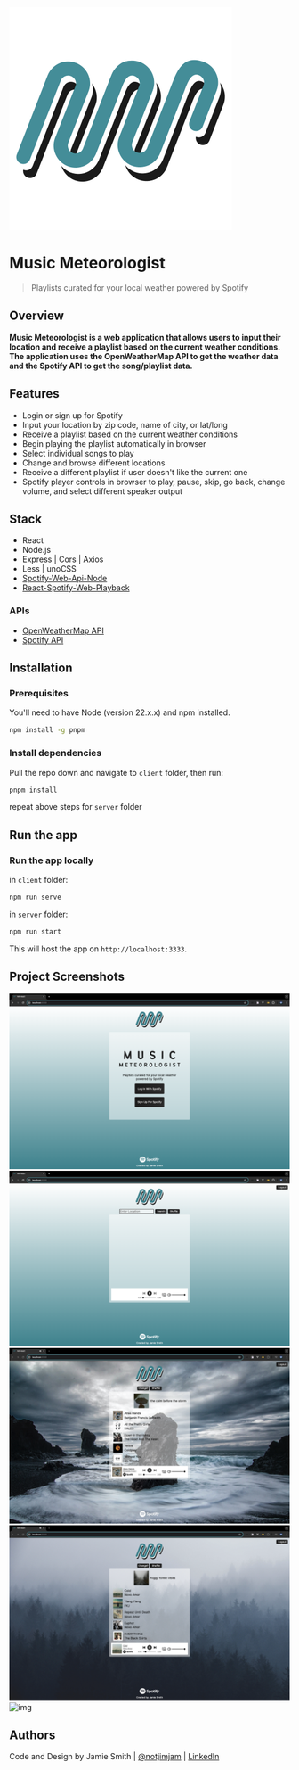 ![img](public/icons/mm-icon-mix.svg)
# Music Meteorologist
> Playlists curated for your local weather powered by Spotify 
## Overview
**Music Meteorologist is a web application that allows users to input their location and receive a playlist based on the current weather conditions. The application uses the OpenWeatherMap API to get the weather data and the Spotify API to get the song/playlist data.**

## Features
- Login or sign up for Spotify
- Input your location by zip code, name of city, or lat/long
- Receive a playlist based on the current weather conditions
- Begin playing the playlist automatically in browser
- Select individual songs to play
- Change and browse different locations
- Receive a different playlist if user doesn't like the current one
- Spotify player controls in browser to play, pause, skip, go back, change volume, and select different speaker output

## Stack
- React
- Node.js
- Express | Cors | Axios
- Less | unoCSS
- [Spotify-Web-Api-Node](https://github.com/thelinmichael/spotify-web-api-node/)
- [React-Spotify-Web-Playback](https://github.com/gilbarbara/react-spotify-web-playback)

### APIs
- [OpenWeatherMap API](https://openweathermap.org/api)
- [Spotify API](https://developer.spotify.com/documentation/web-api/)


## Installation

### Prerequisites

You'll need to have Node (version 22.x.x) and npm installed.

```bash
npm install -g pnpm
```

### Install dependencies

Pull the repo down and navigate to `client` folder, then run:

```bash
pnpm install
```

repeat above steps for `server` folder

## Run the app
### Run the app locally

in `client` folder:
```bash
npm run serve
```
in `server` folder:
```bash
npm run start  
```

This will host the app on `http://localhost:3333`.

## Project Screenshots
![img](public/images/login-screenshot.png)
![img](public/images/dashboard-screenshot-4.png)
![img](public/images/dashboard-screenshot.png)
![img](public/images/dashboard-screenshot-2.png)
![img](public/images/dashboard-screenshot-3.png)

## Authors
Code and Design by Jamie Smith | [@notjimjam](https://github.com/notjimjam) | [LinkedIn](https://www.linkedin.com/in/jamiemsmithdev/)
